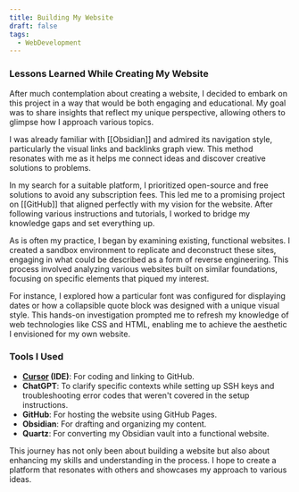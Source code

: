 ```yaml
---
title: Building My Website
draft: false
tags:
  - WebDevelopment
---
```

### Lessons Learned While Creating My Website

After much contemplation about creating a website, I decided to embark on this project in a way that would be both engaging and educational. My goal was to share insights that reflect my unique perspective, allowing others to glimpse how I approach various topics.

I was already familiar with [[Obsidian]] and admired its navigation style, particularly the visual links and backlinks graph view. This method resonates with me as it helps me connect ideas and discover creative solutions to problems.

In my search for a suitable platform, I prioritized open-source and free solutions to avoid any subscription fees. This led me to a promising project on [[GitHub]] that aligned perfectly with my vision for the website. After following various instructions and tutorials, I worked to bridge my knowledge gaps and set everything up.

As is often my practice, I began by examining existing, functional websites. I created a sandbox environment to replicate and deconstruct these sites, engaging in what could be described as a form of reverse engineering. This process involved analyzing various websites built on similar foundations, focusing on specific elements that piqued my interest.

For instance, I explored how a particular font was configured for displaying dates or how a collapsible quote block was designed with a unique visual style. This hands-on investigation prompted me to refresh my knowledge of web technologies like CSS and HTML, enabling me to achieve the aesthetic I envisioned for my own website.

### Tools I Used

- **[Cursor](https://www.cursor.com/) (IDE)**: For coding and linking to GitHub.
- **ChatGPT**: To clarify specific contexts while setting up SSH keys and troubleshooting error codes that weren't covered in the setup instructions.
- **GitHub**: For hosting the website using GitHub Pages.
- **Obsidian**: For drafting and organizing my content.
- **Quartz**: For converting my Obsidian vault into a functional website.

This journey has not only been about building a website but also about enhancing my skills and understanding in the process. I hope to create a platform that resonates with others and showcases my approach to various ideas.